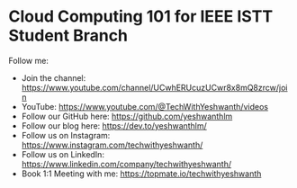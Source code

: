 # Cloud Computing 101 for IEEE ISTT Student Branch

Follow me:
* Join the channel: https://www.youtube.com/channel/UCwhERUcuzUCwr8x8mQ8zrcw/join
* YouTube: https://www.youtube.com/@TechWithYeshwanth/videos
* Follow our GitHub here: https://github.com/yeshwanthlm
* Follow our blog here: https://dev.to/yeshwanthlm/
* Follow us on Instagram: https://www.instagram.com/techwithyeshwanth/
* Follow us on LinkedIn: https://www.linkedin.com/company/techwithyeshwanth/
* Book 1:1 Meeting with me: https://topmate.io/techwithyeshwanth
